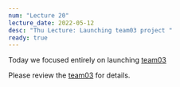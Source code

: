 ```yaml
---
num: "Lecture 20"
lecture_date: 2022-05-12
desc: "Thu Lecture: Launching team03 project "
ready: true
---
```


Today we focused entirely on launching [team03](https://ucsb-cs156.github.io/s22/lab/team03/)

Please review the [team03](https://ucsb-cs156.github.io/s22/lab/team03/) for details.

